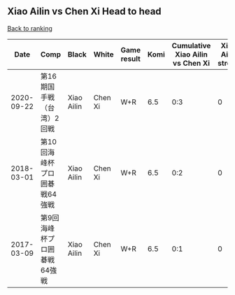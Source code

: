 ## Xiao Ailin vs Chen Xi Head to head

[Back to ranking](../../index.md)




| **Date** | **Comp** | **Black** | **White** | **Game result** | **Komi** | **Cumulative Xiao Ailin vs Chen Xi** | **Xiao Ailin streak** | **Chen Xi streak** | 
| --- | --- | --- | --- | --- | --- | --- | --- | --- |
| 2020-09-22 | 第16期国手戦（台湾）2回戦 | Xiao Ailin | Chen Xi | W+R | 6.5 | 0:3 | 0 | 3 | 
| 2018-03-01 | 第10回海峰杯プロ囲碁戦64強戦 | Xiao Ailin | Chen Xi | W+R | 6.5 | 0:2 | 0 | 2 | 
| 2017-03-09 | 第9回海峰杯プロ囲碁戦64強戦 | Xiao Ailin | Chen Xi | W+R | 6.5 | 0:1 | 0 | 1 |




